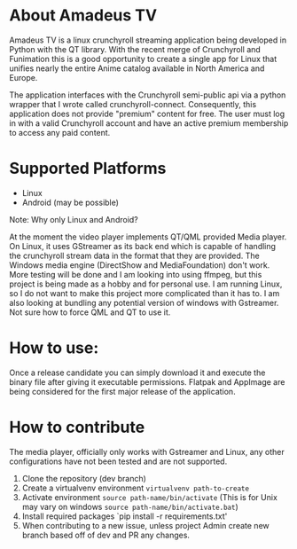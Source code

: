 # About Amadeus TV

Amadeus TV is a linux crunchyroll streaming application being developed in Python with the QT library. With the recent merge of Crunchyroll and Funimation this is a good opportunity to create a single app for Linux that unifies nearly the entire Anime catalog available in North America and Europe. 

The application interfaces with the Crunchyroll semi-public api via a python wrapper that I wrote called crunchyroll-connect. Consequently, this application does not provide "premium" content for free. The user must log in with a valid Crunchyroll account and have an active premium membership to access any paid content. 

# Supported Platforms
* Linux 
* Android (may be possible)

Note: Why only Linux and Android? 

At the moment the video player implements QT/QML provided Media player. On Linux, it uses GStreamer as its back end which is capable of handling the crunchyroll stream data in the format that they are provided. The Windows media engine (DirectShow and MediaFoundation) don't work. More testing will be done and I am looking into using ffmpeg, but this project is being made as a hobby and for personal use. I am running Linux, so I do not want to make this project more complicated than it has to. I am also looking at bundling any potential version of windows with Gstreamer. Not sure how to force QML and QT to use it. 

# How to use: 

Once a release candidate you can simply download it and execute the binary file after giving it executable permissions. 
Flatpak and AppImage are being considered for the first major release of the application. 

# How to contribute

The media player, officially only works with Gstreamer and Linux, any other configurations have not been tested and are not supported. 

1. Clone the repository (dev branch)
2. Create a virtualvenv environment `virtualvenv path-to-create`
3. Activate environment `source path-name/bin/activate` (This is for Unix may vary on windows `source path-name/bin/activate.bat`)
4. Install required packages `pip install -r requirements.txt'
5. When contributing to a new issue, unless project Admin create new branch based off of dev and PR any changes.
